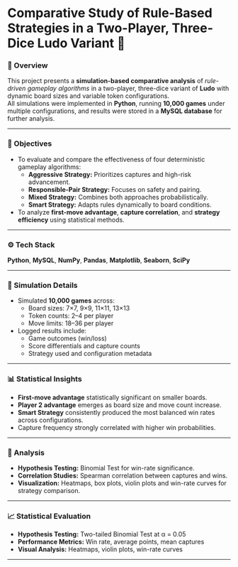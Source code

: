 

# Comparative Study of Rule-Based Strategies in a Two-Player, Three-Dice Ludo Variant 🎲

### 📘 Overview
This project presents a **simulation-based comparative analysis** of *rule-driven gameplay algorithms* in a two-player, three-dice variant of **Ludo** with dynamic board sizes and variable token configurations.  
All simulations were implemented in **Python**, running **10,000 games** under multiple configurations, and results were stored in a **MySQL database** for further analysis.

---

### 🧠 Objectives
- To evaluate and compare the effectiveness of four deterministic gameplay algorithms:
  - **Aggressive Strategy:** Prioritizes captures and high-risk advancement.  
  - **Responsible-Pair Strategy:** Focuses on safety and pairing.  
  - **Mixed Strategy:** Combines both approaches probabilistically.  
  - **Smart Strategy:** Adapts rules dynamically to board conditions.  
- To analyze **first-move advantage**, **capture correlation**, and **strategy efficiency** using statistical methods.

---

### ⚙️ Tech Stack
**Python**, **MySQL**, **NumPy**, **Pandas**, **Matplotlib**, **Seaborn**, **SciPy**

---

### 🧩 Simulation Details
- Simulated **10,000 games** across:
  - Board sizes: 7×7, 9×9, 11×11, 13×13  
  - Token counts: 2–4 per player  
  - Move limits: 18–36 per player  
- Logged results include:
  - Game outcomes (win/loss)  
  - Score differentials and capture counts  
  - Strategy used and configuration metadata  

---

### 📊 Statistical Insights
- **First-move advantage** statistically significant on smaller boards.  
- **Player 2 advantage** emerges as board size and move count increase.  
- **Smart Strategy** consistently produced the most balanced win rates across configurations.  
- Capture frequency strongly correlated with higher win probabilities.

---

### 🧮 Analysis
- **Hypothesis Testing:** Binomial Test for win-rate significance.  
- **Correlation Studies:** Spearman correlation between captures and wins.  
- **Visualization:** Heatmaps, box plots, violin plots and win-rate curves for strategy comparison.

---

### 📈 Statistical Evaluation
- **Hypothesis Testing:** Two-tailed Binomial Test at α = 0.05  
- **Performance Metrics:** Win rate, average points, mean captures  
- **Visual Analysis:** Heatmaps, violin plots, win-rate curves  

---


